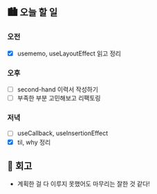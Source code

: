 ## 🏙️ 오늘 할 일

### 오전

- [x] usememo, useLayoutEffect 읽고 정리

### 오후

- [ ] second-hand 이력서 작성하기
- [ ] 부족한 부분 고민해보고 리팩토링

### 저녁

- [ ] useCallback, useInsertionEffect
- [x] til, why 정리

## 🌆 회고
- 계획한 걸  다 이루지 못했어도 마무리는 잘한 것 같다!